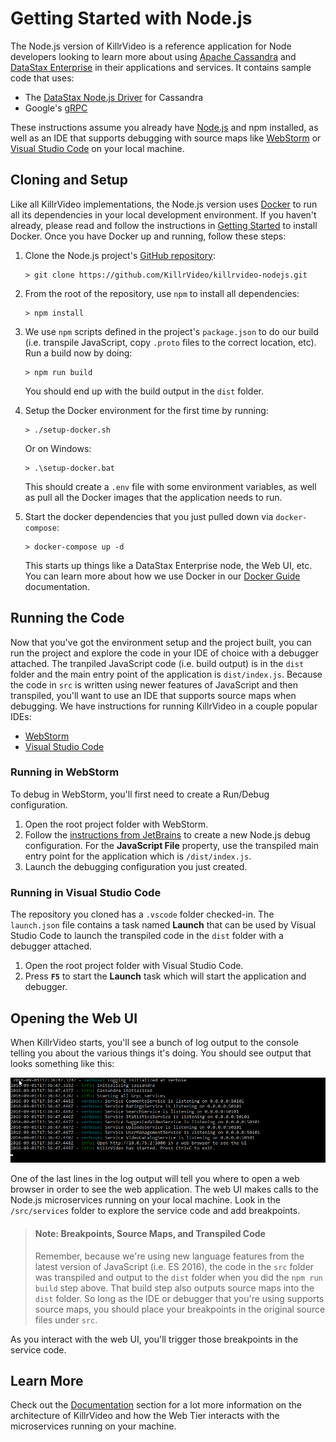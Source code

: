# Getting Started with Node.js

The Node.js version of KillrVideo is a reference application for Node developers looking to
learn more about using [Apache Cassandra][cassandra] and [DataStax Enterprise][dse] in their
applications and services. It contains sample code that uses:

- The [DataStax Node.js Driver][driver] for Cassandra
- Google's [gRPC][grpc]

These instructions assume you already have [Node.js][node] and npm installed, as well as an 
IDE that supports debugging with source maps like [WebStorm][webstorm] or 
[Visual Studio Code][vscode] on your local machine.

## Cloning and Setup

Like all KillrVideo implementations, the Node.js version uses [Docker][docker] to run all its
dependencies in your local development environment. If you haven't already, please read and
follow the instructions in [Getting Started][getting-started] to install Docker. Once you
have Docker up and running, follow these steps:

1. Clone the Node.js project's [GitHub repository][repo]:
    ```
    > git clone https://github.com/KillrVideo/killrvideo-nodejs.git
    ```
1. From the root of the repository, use `npm` to install all dependencies:
    ```
    > npm install
    ```
1. We use `npm` scripts defined in the project's `package.json` to do our build (i.e.
transpile JavaScript, copy `.proto` files to the correct location, etc). Run a build now by
doing:
    ```
    > npm run build
    ```
    You should end up with the build output in the `dist` folder.

1. Setup the Docker environment for the first time by running:
    ```
    > ./setup-docker.sh
    ```
    Or on Windows:
    ```
    > .\setup-docker.bat
    ```
    This should create a `.env` file with some environment variables, as well as pull all the
    Docker images that the application needs to run.

1. Start the docker dependencies that you just pulled down via `docker-compose`:
    ```
    > docker-compose up -d
    ```
    This starts up things like a DataStax Enterprise node, the Web UI, etc. You can learn
    more about how we use Docker in our [Docker Guide][docker-guide] documentation.
  
## Running the Code

Now that you've got the environment setup and the project built, you can run the project and
explore the code in your IDE of choice with a debugger attached. The tranpiled JavaScript
code (i.e. build output) is in the `dist` folder and the main entry point of the application
is `dist/index.js`. Because the code in `src` is written using newer features of JavaScript
and then transpiled, you'll want to use an IDE that supports source maps when debugging. 
We have instructions for running KillrVideo in a couple popular IDEs:

- [WebStorm](#running-in-webstorm)
- [Visual Studio Code](#running-in-visual-studio-code)

### Running in WebStorm

To debug in WebStorm, you'll first need to create a Run/Debug configuration.

1. Open the root project folder with WebStorm.
1. Follow the [instructions from JetBrains][webstorm-config] to create a new Node.js debug
configuration.  For the **JavaScript File** property, use the transpiled main entry point for
the application which is `/dist/index.js`.
1. Launch the debugging configuration you just created.

### Running in Visual Studio Code

The repository you cloned has a `.vscode` folder checked-in. The `launch.json` file contains
a task named **Launch** that can be used by Visual Studio Code to launch the transpiled code
in the `dist` folder with a debugger attached. 

1. Open the root project folder with Visual Studio Code.
1. Press **`F5`** to start the **Launch** task which will start the application and debugger.

## Opening the Web UI

When KillrVideo starts, you'll see a bunch of log output to the console telling you about the
various things it's doing. You should see output that looks something like this:

![Console Startup Output](/assets/images/nodejs-startup.png)

One of the last lines in the log output will tell you where to open a web browser in order to
see the web application. The web UI makes calls to the Node.js microservices running on your
local machine. Look in the `/src/services` folder to explore the service code and add
breakpoints.

> #### Note: Breakpoints, Source Maps, and Transpiled Code
> Remember, because we're using new language features from the latest version of JavaScript 
> (i.e. ES 2016), the code in the `src` folder was transpiled and output to the `dist` folder 
> when you did the `npm run build` step above. That build step also outputs source maps into 
> the `dist` folder. So long as the IDE or debugger that you're using supports source maps, 
> you should place your breakpoints in the original source files under `src`. 

As you interact with the web UI, you'll trigger those breakpoints in the service code. 

## Learn More

Check out the [Documentation][docs] section for a lot more information on the architecture of
KillrVideo and how the Web Tier interacts with the microservices running on your machine.


[cassandra]: http://cassandra.apache.org/
[dse]: http://www.datastax.com/products/datastax-enterprise
[driver]: https://github.com/datastax/nodejs-driver
[grpc]: http://www.grpc.io/
[node]: https://nodejs.org/
[webstorm]: https://www.jetbrains.com/webstorm/
[vscode]: https://code.visualstudio.com/
[webstorm-config]: https://www.jetbrains.com/help/webstorm/2016.2/running-and-debugging-node-js.html#Node.js_run
[docker]: https://www.docker.com/
[getting-started]: /getting-started/
[repo]: https://github.com/KillrVideo/killrvideo-nodejs
[docker-guide]: /docs/guides/docker/
[docs]: /docs/